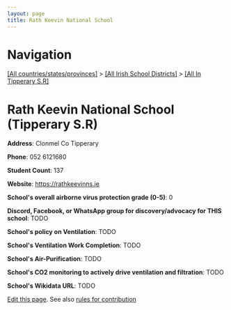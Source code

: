 ```yaml
---
layout: page
title: Rath Keevin National School
---
```

# Navigation

[[All countries/states/provinces]](../../..) > [[All Irish School Districts]](../..) > [[All In Tipperary S.R]](..)

# Rath Keevin National School (Tipperary S.R)

**Address**: Clonmel Co Tipperary

**Phone**: 052 6121680

**Student Count**: 137

**Website**: <https://rathkeevinns.ie>

**School's overall airborne virus protection grade (0-5)**: 0

**Discord, Facebook, or WhatsApp group for discovery/advocacy for THIS school**: TODO

**School's policy on Ventilation**: TODO

**School's Ventilation Work Completion**: TODO

**School's Air-Purification**: TODO

**School's CO2 monitoring to actively drive ventilation and filtration**: TODO

**School's Wikidata URL**: TODO


[Edit this page](https://github.com/ventilate-schools/Ireland/edit/main/./Tipperary_S.R/Rath_Keevin_National_School.md). See also [rules for contribution](../../../contribution-rules/)